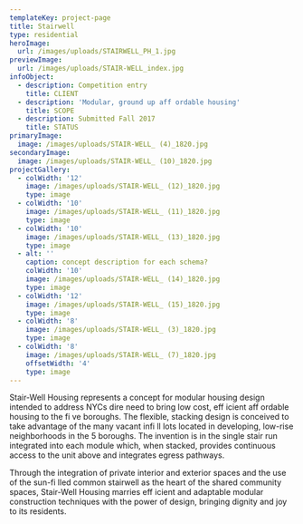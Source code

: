 ```yaml
---
templateKey: project-page
title: Stairwell
type: residential
heroImage:
  url: /images/uploads/STAIRWELL_PH_1.jpg
previewImage:
  url: /images/uploads/STAIR-WELL_index.jpg
infoObject:
  - description: Competition entry
    title: CLIENT
  - description: 'Modular, ground up aff ordable housing'
    title: SCOPE
  - description: Submitted Fall 2017
    title: STATUS
primaryImage:
  image: /images/uploads/STAIR-WELL_ (4)_1820.jpg
secondaryImage:
  image: /images/uploads/STAIR-WELL_ (10)_1820.jpg
projectGallery:
  - colWidth: '12'
    image: /images/uploads/STAIR-WELL_ (12)_1820.jpg
    type: image
  - colWidth: '10'
    image: /images/uploads/STAIR-WELL_ (11)_1820.jpg
    type: image
  - colWidth: '10'
    image: /images/uploads/STAIR-WELL_ (13)_1820.jpg
    type: image
  - alt: ''
    caption: concept description for each schema?
    colWidth: '10'
    image: /images/uploads/STAIR-WELL_ (14)_1820.jpg
    type: image
  - colWidth: '12'
    image: /images/uploads/STAIR-WELL_ (15)_1820.jpg
    type: image
  - colWidth: '8'
    image: /images/uploads/STAIR-WELL_ (3)_1820.jpg
    type: image
  - colWidth: '8'
    image: /images/uploads/STAIR-WELL_ (7)_1820.jpg
    offsetWidth: '4'
    type: image
---
```

Stair-Well Housing represents a concept for modular housing design intended to address NYCs dire need to bring low cost, eff icient aff ordable housing to the fi ve boroughs. The flexible, stacking design is conceived to take advantage of the many vacant infi ll lots located in developing, low-rise neighborhoods in the 5 boroughs. The invention is in the single stair run integrated into each module which, when stacked, provides continuous access to the unit above and integrates egress pathways.

Through the integration of private interior and exterior spaces and the use of the sun-fi lled common stairwell as the heart of the shared community spaces, Stair-Well Housing marries eff icient and adaptable modular construction techniques with the power of design, bringing dignity and joy to its residents.
